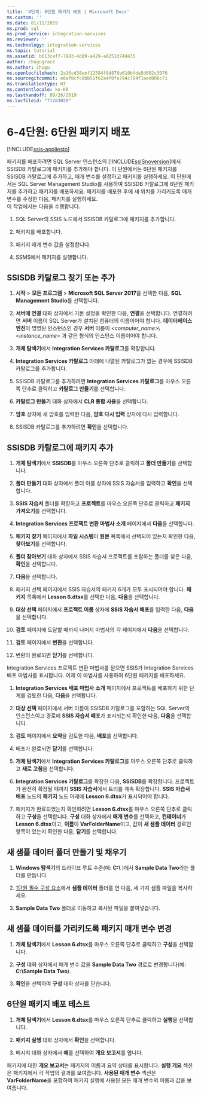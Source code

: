 ```yaml
---
title: '4단계: 6단원 패키지 배포 | Microsoft Docs'
ms.custom: ''
ms.date: 01/11/2019
ms.prod: sql
ms.prod_service: integration-services
ms.reviewer: ''
ms.technology: integration-services
ms.topic: tutorial
ms.assetid: b613cef7-7993-4d89-a429-a8251d74d435
author: chugugrace
ms.author: chugu
ms.openlocfilehash: 2a16cd38eef12584f8d876e610bfda5d602c3076
ms.sourcegitcommit: e8af8cfc0bb51f62a4f0fa794c784f1aed006c71
ms.translationtype: HT
ms.contentlocale: ko-KR
ms.lasthandoff: 09/26/2019
ms.locfileid: "71283020"
---
```

# <a name="lesson-6-4-deploy-the-lesson-6-package"></a>6-4단원: 6단원 패키지 배포

[!INCLUDE[ssis-appliesto](../includes/ssis-appliesto-ssvrpluslinux-asdb-asdw-xxx.md)]



패키지를 배포하려면 SQL Server 인스턴스의 [!INCLUDE[ssISnoversion](../includes/ssisnoversion-md.md)]에서 SSISDB 카탈로그에 패키지를 추가해야 합니다. 이 단원에서는 6단원 패키지를 SSISDB 카탈로그에 추가하고, 매개 변수를 설정하고 패키지를 실행하세요. 이 단원에서는 SQL Server Management Studio를 사용하여 SSISDB 카탈로그에 6단원 패키지를 추가하고 패키지를 배포하세요. 패키지를 배포한 후에 새 위치를 가리키도록 매개 변수를 수정한 다음, 패키지를 실행하세요.   
이 작업에서는 다음을 수행합니다.  

1. SQL Server의 SSIS 노드에서 SSISDB 카탈로그에 패키지를 추가합니다.  
  
2. 패키지를 배포합니다.  
  
3. 패키지 매개 변수 값을 설정합니다.  

4. SSMS에서 패키지를 실행합니다.  
  
## <a name="locate-or-add-the-ssisdb-catalog"></a>SSISDB 카탈로그 찾기 또는 추가  
  
1.  **시작** > **모든 프로그램** > **Microsoft SQL Server 2017**을 선택한 다음, **SQL Management Studio**를 선택합니다.  
  
2.  **서버에 연결** 대화 상자에서 기본 설정을 확인한 다음, **연결**을 선택합니다. 연결하려면 **서버** 이름이 SQL Server가 설치된 컴퓨터의 이름이어야 합니다. **데이터베이스 엔진**이 명명된 인스턴스인 경우 **서버** 이름이 *\<computer_name>\\\<instance_name>* 과 같은 형식의 인스턴스 이름이어야 합니다. 
  
3.  **개체 탐색기**에서 **Integration Services 카탈로그**를 확장합니다.  
  
4.  **Integration Services 카탈로그** 아래에 나열된 카탈로그가 없는 경우에 SSISDB 카탈로그를 추가합니다.  
  
5.  SSISDB 카탈로그를 추가하려면 **Integration Services 카탈로그**를 마우스 오른쪽 단추로 클릭하고 **카탈로그 만들기**를 선택합니다.  
  
6.  **카탈로그 만들기** 대화 상자에서 **CLR 통합 사용**을 선택합니다.  
  
7.  **암호** 상자에 새 암호를 입력한 다음, **암호 다시 입력** 상자에 다시 입력합니다. 
  
8.  SSISDB 카탈로그를 추가하려면 **확인**을 선택합니다.  
  
## <a name="add-the-package-to-the-ssisdb-catalog"></a>SSISDB 카탈로그에 패키지 추가  
  
1.  **개체 탐색기**에서 **SSISDB**를 마우스 오른쪽 단추로 클릭하고 **폴더 만들기**를 선택합니다.  
  
2.  **폴더 만들기** 대화 상자에서 폴더 이름 상자에 SSIS 자습서를 입력하고 **확인**을 선택합니다.  
  
3.  **SSIS 자습서** 폴더를 확장하고 **프로젝트**를 마우스 오른쪽 단추로 클릭하고 **패키지 가져오기**를 선택합니다.  
  
4.  **Integration Services 프로젝트 변환 마법사** **소개** 페이지에서 **다음**을 선택합니다.  
  
5.  **패키지 찾기** 페이지에서 **파일 시스템**이 **원본** 목록에서 선택되어 있는지 확인한 다음, **찾아보기**를 선택합니다.  
  
6.  **폴더 찾아보기** 대화 상자에서 SSIS 자습서 프로젝트를 포함하는 폴더를 찾은 다음, **확인**을 선택합니다.  
  
7.  **다음**을 선택합니다.  
  
8.  패키지 선택 페이지에서 SSIS 자습서의 패키지 6개가 모두 표시되어야 합니다. **패키지** 목록에서 **Lesson 6.dtsx**를 선택한 다음, **다음**을 선택합니다.  
  
9. **대상 선택** 페이지에서 **프로젝트 이름** 상자에 **SSIS 자습서 배포**를 입력한 다음, **다음**을 선택합니다.

10. **검토** 페이지에 도달할 때까지 나머지 마법사의 각 페이지에서 **다음**을 선택합니다.  
  
11. **검토** 페이지에서 **변환**을 선택합니다.  
  
12. 변환이 완료되면 **닫기**를 선택합니다.  
  
Integration Services 프로젝트 변환 마법사를 닫으면 SSIS가 Integration Services 배포 마법사를 표시합니다. 이제 이 마법사를 사용하여 6단원 패키지를 배포하세요.  
  
1.  **Integration Services 배포 마법사** **소개** 페이지에서 프로젝트를 배포하기 위한 단계를 검토한 다음, **다음**을 선택합니다.  
  
2.  **대상 선택** 페이지에서 서버 이름이 SSISDB 카탈로그를 포함하는 SQL Server의 인스턴스이고 경로에 **SSIS 자습서 배포**가 표시되는지 확인한 다음, **다음**을 선택합니다.  
  
3.  **검토** 페이지에서 **요약**을 검토한 다음, **배포**를 선택합니다.  
  
4.  배포가 완료되면 **닫기**를 선택합니다.  
  
5.  **개체 탐색기**에서 **Integration Services 카탈로그**를 마우스 오른쪽 단추로 클릭하고 **새로 고침**을 선택합니다.  
  
6.  **Integration Services 카탈로그**를 확장한 다음, **SSISDB**를 확장합니다. 프로젝트가 완전히 확장될 때까지 **SSIS 자습서**에서 트리를 계속 확장합니다. **SSIS 자습서 배포** 노드의 **패키지** 노드 아래에 **Lesson 6.dtsx**가 표시되어야 합니다.  
  
7.  패키지가 완료되었는지 확인하려면 **Lesson 6.dtsx**를 마우스 오른쪽 단추로 클릭하고 **구성**을 선택합니다. **구성** 대화 상자에서 **매개 변수**를 선택하고, **컨테이너**가 **Lesson 6.dtsx**이고, **이름**이 **VarFolderName**이고, 값이 **새 샘플 데이터** 경로인 항목이 있는지 확인한 다음, **닫기**를 선택합니다.  
  
## <a name="create-and-populate-a-new-sample-data-folder"></a>새 샘플 데이터 폴더 만들기 및 채우기  
  
1.  **Windows 탐색기**의 드라이브 루트 수준(예: **C:\\** )에서 **Sample Data Two**라는 폴더를 만듭니다.  
  
2.  [1단원 필수 구성 요소](../integration-services/lesson-1-create-a-project-and-basic-package-with-ssis.md#prerequisites)에서 **샘플 데이터** 폴더를 연 다음, 세 가지 샘플 파일을 복사하세요.  
  
3.  **Sample Data Two** 폴더로 이동하고 복사된 파일을 붙여넣습니다.  
  
## <a name="change-the-package-parameter-to-point-to-the-new-sample-data"></a>새 샘플 데이터를 가리키도록 패키지 매개 변수 변경  
  
1.  **개체 탐색기**에서 **Lesson 6.dtsx**를 마우스 오른쪽 단추로 클릭하고 **구성**을 선택합니다.  
  
2.  **구성** 대화 상자에서 매개 변수 값을 **Sample Data Two** 경로로 변경합니다(예: **C:\\Sample Data Two**).  
  
3.  **확인**을 선택하여 **구성** 대화 상자를 닫습니다.  
  
## <a name="test-the-lesson-6-package-deployment"></a>6단원 패키지 배포 테스트  
  
1.  **개체 탐색기**에서 **Lesson 6.dtsx**를 마우스 오른쪽 단추로 클릭하고 **실행**을 선택합니다.  
  
2.  **패키지 실행** 대화 상자에서 **확인**을 선택합니다.  
  
3.  메시지 대화 상자에서 **예**를 선택하여 **개요 보고서**를 엽니다.  
  
패키지에 대한 **개요 보고서**는 패키지의 이름과 요약 상태를 표시합니다. **실행 개요** 섹션은 패키지에서 각 작업의 결과를 보여줍니다. **사용된 매개 변수** 섹션은 **VarFolderName**을 포함하여 패키지 실행에 사용된 모든 매개 변수의 이름과 값을 보여줍니다.  
  
